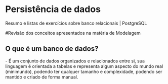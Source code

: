 # Persistência de dados
Resumo e listas de exercícios sobre banco relacionais | PostgreSQL

#Revisão dos conceitos apresentados na matéria de Modelagem
<h2>O que é um banco de dados?</h2>
- É um conjunto de dados organizados e relacionados entre si, sua linguagem é orientada a tabelas e representa algum aspecto do mundo real (minimundo),
podendo ter qualquer tamanho e complexidade, podendo ser mantido e criado de forma manual.
